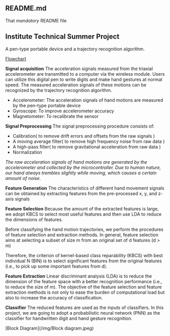 ## README.md
That *mandatory* README file

## Institute Technical Summer Project
A pen-type portable device and a trajectory recognition algorithm.

[Flowchart](/img/Flowchart.jpeg)

**Signal acquisition**
The acceleration signals measured from the triaxial accelerometer are transmitted to a computer via the wireless module. Users can utilize this digital pen to write digits and make hand gestures at normal speed. The measured acceleration signals of these motions can be recognized by the trajectory recognition algorithm. 

 - Accelerometer: The acceleration signals of hand motions are measured by the pen-type portable device
 - Gyroscope: To improve accelerometer accuracy
 - Magnetometer: To recalibrate the sensor

**Signal Preprocessing**
The signal preprocessing procedure consists of: 

 - Calibration( to remove drift errors and offsets from the raw signals )
 - A moving average filter( to remove high frequency noise from raw data )
 - A high-pass filter( to remove gravitational acceleration from raw data )
 - Normalization

*The raw acceleration signals of hand motions are generated by the accelerometer and collected by the microcontroller. Due to human nature, our hand always trembles slightly while moving, which causes a certain amount of noise.*

**Feature Generation**
The characteristics of different hand movement signals can be obtained by extracting features from the pre-processed x, y, and z-axis signals

**Feature Selection**
Because the amount of the extracted features is large, we adopt KBCS to select most useful features and then use LDA to reduce the dimensions of features.

Before classifying the hand motion trajectories, we perform the procedures of feature selection and extraction methods. In general, feature selection aims at selecting a subset of size m from an original set of d features (d > m) 

Therefore, the criterion of kernel-based class reparability (KBCS) with best individual N (BIN) is to select significant features from the original features (i.e., to pick up some important features from d). 

**Feature Extraction**
Linear discriminant analysis (LDA) is to reduce the dimension of the feature space with a better recognition performance (i.e., to reduce the size of m). The objective of the feature selection and feature extraction methods is not only to ease the burden of computational load but also to increase the accuracy of classification.

**Classifier**
The reduced features are used as the inputs of classifiers. In this project, we are going to adopt a probabilistic neural network (PNN) as the classifier for handwritten digit and hand gesture recognition.

[Block Diagram](/img/Block diagram.jpeg)
